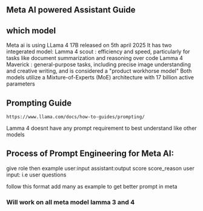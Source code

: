 
## Meta AI powered Assistant Guide 

## which model
Meta ai is using LLama 4 17B released on 5th april 2025
It has two integerated model:
Lamma 4 scout : efficiency and speed, particularly for tasks like document summarization and reasoning over code
Lamma 4 Maverick : general-purpose tasks, including precise image understanding and creative writing, and is considered a "product workhorse model"
Both models utilize a Mixture-of-Experts (MoE) architecture with 17 billion active parameters

## Prompting Guide 
    https://www.llama.com/docs/how-to-guides/prompting/

Lamma 4 doesnt have any prompt requirement to best understand like other models

## Process of Prompt Engineering for Meta AI:

give role
then example
    user:input
    assistant:output
    score
    score_reason
user input: i.e user questions

follow this format add many as example to get better prompt in meta

### Will work on all meta model lamma 3 and 4


